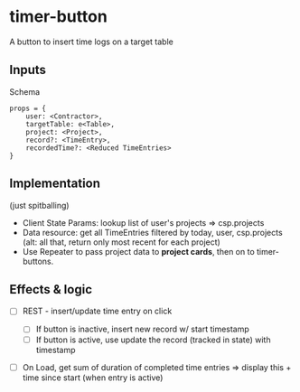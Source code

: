 timer-button
===============================================
A button to insert time logs on a target table

## Inputs

Schema
```
props = {
    user: <Contractor>,
    targetTable: e<Table>,
    project: <Project>,
    record?: <TimeEntry>,
    recordedTime?: <Reduced TimeEntries>
}
```

## Implementation
(just spitballing)
- Client State Params: lookup list of user's projects => csp.projects
- Data resource: get all TimeEntries filtered by today, user, csp.projects (alt: all that, return only most recent for each project)
- Use Repeater to pass project data to **project cards**, then on to timer-buttons.

## Effects & logic
- [ ] REST - insert/update time entry on click
    - [ ] If button is inactive, insert new record w/ start timestamp
    - [ ] If button is active, use update the record (tracked in state) with timestamp
- [ ] On Load, get sum of duration of completed time entries => display this + time since start (when entry is active)


